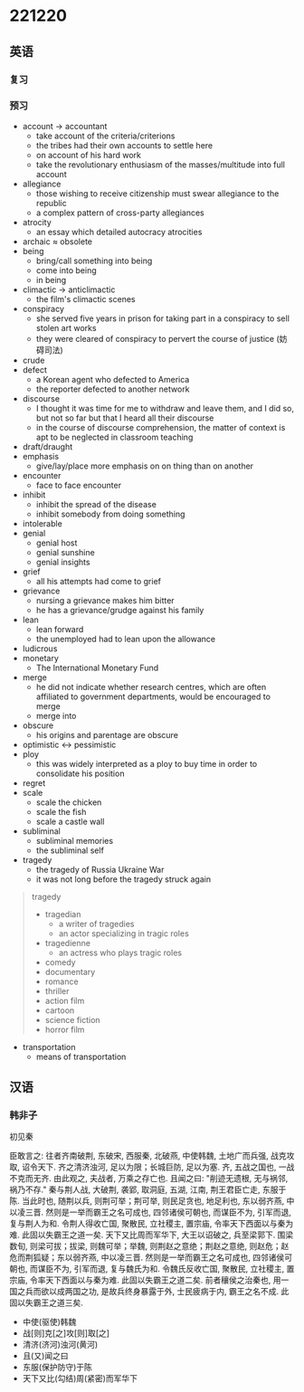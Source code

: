 # 221220

## 英语

### 复习

### 预习

- account &rarr; accountant
  - take account of the criteria/criterions
  - the tribes had their own accounts to settle here
  - on account of his hard work
  - take the revolutionary enthusiasm of the masses/multitude into full account
- allegiance
  - those wishing to receive citizenship must swear allegiance to the republic
  - a complex pattern of cross-party allegiances
- atrocity
  - an essay which detailed autocracy atrocities
- archaic &asymp; obsolete
- being
  - bring/call something into being
  - come into being
  - in being
- climactic &rarr; anticlimactic
  - the film's climactic scenes
- conspiracy
  - she served five years in prison for taking part in a conspiracy to sell stolen art works
  - they were cleared of conspiracy to pervert the course of justice (妨碍司法)
- crude
- defect
  - a Korean agent who defected to America
  - the reporter defected to another network
- discourse
  - I thought it was time for me to withdraw and leave them, and I did so, but not so far but that I heard all their discourse
  - in the course of discourse comprehension, the matter of context is apt to be neglected in classroom teaching
- draft/draught
- emphasis
  - give/lay/place more emphasis on on thing than on another
- encounter
  - face to face encounter
- inhibit
  - inhibit the spread of the disease
  - inhibit somebody from doing something
- intolerable
- genial
  - genial host
  - genial sunshine
  - genial insights
- grief
  - all his attempts had come to grief
- grievance
  - nursing a grievance makes him bitter
  - he has a grievance/grudge against his family
- lean
  - lean forward
  - the unemployed had to lean upon the allowance
- ludicrous
- monetary
  - The International Monetary Fund
- merge
  - he did not indicate whether research centres, which are often affiliated to government departments, would be encouraged to merge
  - merge into
- obscure
  - his origins and parentage are obscure
- optimistic &harr; pessimistic
- ploy
  - this was widely interpreted as a ploy to buy time in order to consolidate his position
- regret
- scale
  - scale the chicken
  - scale the fish
  - scale a castle wall
- subliminal
  - subliminal memories
  - the subliminal self
- tragedy
  - the tragedy of Russia Ukraine War
  - it was not long before the tragedy struck again

> tragedy
> 
> - tragedian
>   - a writer of tragedies
>   - an actor specializing in tragic roles
> - tragedienne
>   - an actress who plays tragic roles
> - comedy
> - documentary
> - romance
> - thriller
> - action film
> - cartoon
> - science fiction
> - horror film

- transportation
  - means of transportation

## 汉语

### 韩非子

初见秦

臣敢言之: 往者齐南破荆, 东破宋, 西服秦, 北破燕, 中使韩魏, 土地广而兵强, 战克攻取, 诏令天下. 齐之清济浊河, 足以为限；长城巨防, 足以为塞. 齐, 五战之国也, 一战不克而无齐. 由此观之, 夫战者, 万乘之存亡也. 且闻之曰: "削迹无遗根, 无与祸邻, 祸乃不存." 秦与荆人战, 大破荆, 袭郢, 取洞庭, 五湖, 江南, 荆王君臣亡走, 东服于陈. 当此时也, 随荆以兵, 则荆可举；荆可举, 则民足贪也, 地足利也, 东以弱齐燕, 中以凌三晋. 然则是一举而霸王之名可成也, 四邻诸侯可朝也, 而谋臣不为, 引军而退, 复与荆人为和. 令荆人得收亡国, 聚散民, 立社稷主, 置宗庙, 令率天下西面以与秦为难. 此固以失霸王之道一矣. 天下又比周而军华下, 大王以诏破之, 兵至梁郭下. 围梁数旬, 则梁可拔；拔梁, 则魏可举；举魏, 则荆赵之意绝；荆赵之意绝, 则赵危；赵危而荆狐疑；东以弱齐燕, 中以凌三晋. 然则是一举而霸王之名可成也, 四邻诸侯可朝也, 而谋臣不为, 引军而退, 复与魏氏为和. 令魏氏反收亡国, 聚散民, 立社稷主, 置宗庙, 令率天下西面以与秦为难. 此固以失霸王之道二矣. 前者穰侯之治秦也, 用一国之兵而欲以成两国之功, 是故兵终身暴露于外, 士民疲病于内, 霸王之名不成. 此固以失霸王之道三矣.

- 中使(驱使)韩魏
- 战[则]克[之]攻[则]取[之]
- 清济(济河)浊河(黄河)
- 且(又)闻之曰
- 东服(保护防守)于陈
- 天下又比(勾结)周(紧密)而军华下
